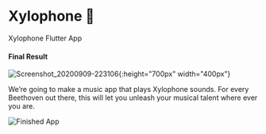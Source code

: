 # Xylophone 🎹

Xylophone Flutter App

#### Final Result
![Screenshot_20200909-223106](https://user-images.githubusercontent.com/17056277/92675089-a274f900-f2ec-11ea-9f15-78d7c1adb816.png){:height="700px" width="400px"}

We’re going to make a music app that plays Xylophone sounds. For every Beethoven out there, this will let you unleash your musical talent where ever you are. 

![Finished App](https://github.com/londonappbrewery/Images/blob/master/xylophone-flutter.png)
